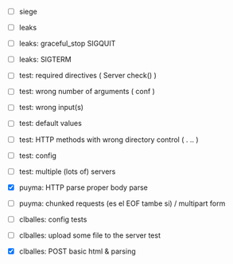 - [ ] siege
- [ ] leaks
- [ ] leaks: graceful\_stop SIGQUIT
- [ ] leaks: SIGTERM
- [ ] test: required directives ( Server check() )
- [ ] test: wrong number of arguments ( conf )
- [ ] test: wrong input(s)
- [ ] test: default values
- [ ] test: HTTP methods with wrong directory control ( . .. )
- [ ] test: config
- [ ] test: multiple (lots of) servers

- [x] puyma: HTTP parse proper body parse
- [ ] puyma: chunked requests (es el EOF tambe si) / multipart form 

- [ ] clballes: config tests
- [ ] clballes: upload some file to the server test
- [x] clballes: POST basic html & parsing

